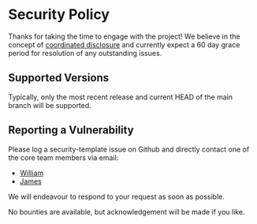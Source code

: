 # Security Policy

Thanks for taking the time to engage with the project! We believe in the concept of [coordinated disclosure](https://en.wikipedia.org/wiki/Coordinated_vulnerability_disclosure) and currently expect a 60 day grace period for resolution of any outstanding issues.

## Supported Versions

Typically, only the most recent release and current HEAD of the main branch will be supported.

## Reporting a Vulnerability

Please log a security-template issue on Github and directly contact one of the core team members via email:

 - [William](mailto:william@blackhats.net.au)
 - [James](mailto:james+kanidm@terminaloutcomes.com)

We will endeavour to respond to your request as soon as possible. 

No bounties are available, but acknowledgement will be made if you like.


